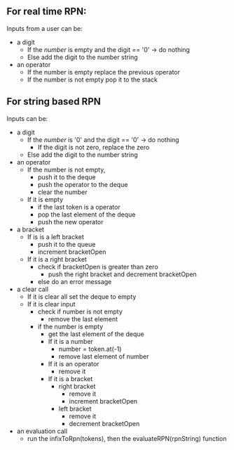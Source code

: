 ## For real time RPN:

Inputs from a user can be:
- a digit
    - If the *number* is empty and the digit == '0' -> do nothing
    - Else add the digit to the number string
- an operator
    - If the number is empty replace the previous operator
    - If the number is not empty pop it to the stack
        

## For string based RPN

Inputs can be:
- a digit
    - If the *number* is '0' and the digit == '0' -> do nothing
        - If the digit is not zero, replace the zero
    - Else add the digit to the number string
- an operator
    - If the number is not empty, 
        - push it to the deque
        - push the operator to the deque
        - clear the number
    - If it is empty
        - if the last token is a operator
         - pop the last element of the deque
         - push the new operator
- a bracket
    - If is is a left bracket 
        - push it to the queue
        - increment bracketOpen
    - If it is a right bracket
        - check if bracketOpen is greater than zero
            - push the right bracket and decrement bracketOpen
        - else do an error message
- a clear call
    - If it is clear all
        set the deque to empty
    - If it is clear input
        - check if number is not empty
            -  remove the last element
        - if the number is empty
            - get the last element of the deque
            - If it is a number
                - number = token.at(-1) 
                - remove last element of number
            - If it is an operator
                - remove it
            - If it is a bracket
                - right bracket
                    - remove it
                    - increment bracketOpen
                - left bracket
                    - remove it
                    - decrement bracketOpen
- an evaluation call
    - run the infixToRpn(tokens), then the evaluateRPN(rpnString) function
    
